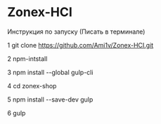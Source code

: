 # Zonex-HCI 


Инструкция по запуску (Писать в терминале)

1 git clone https://github.com/Ami1v/Zonex-HCI.git

2 npm-intstall

3 npm install --global gulp-cli

4 cd zonex-shop

5 npm install --save-dev gulp

6 gulp

